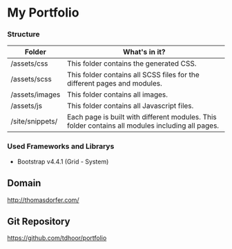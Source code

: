 # My Portfolio

### Structure

| Folder          | What's in it?                                                                                    |
| --------------- | ------------------------------------------------------------------------------------------------ |
| /assets/css     | This folder contains the generated CSS.                                                          |
| /assets/scss    | This folder contains all SCSS files for the different pages and modules.                         |
| /assets/images  | This folder contains all images.                                                                 |
| /assets/js      | This folder contains all Javascript files.                                                       |
| /site/snippets/ | Each page is built with different modules. This folder contains all modules including all pages. |

### Used Frameworks and Librarys

- Bootstrap v4.4.1 (Grid - System)

## Domain

<http://thomasdorfer.com/>

## Git Repository

<https://github.com/tdhoor/portfolio>
